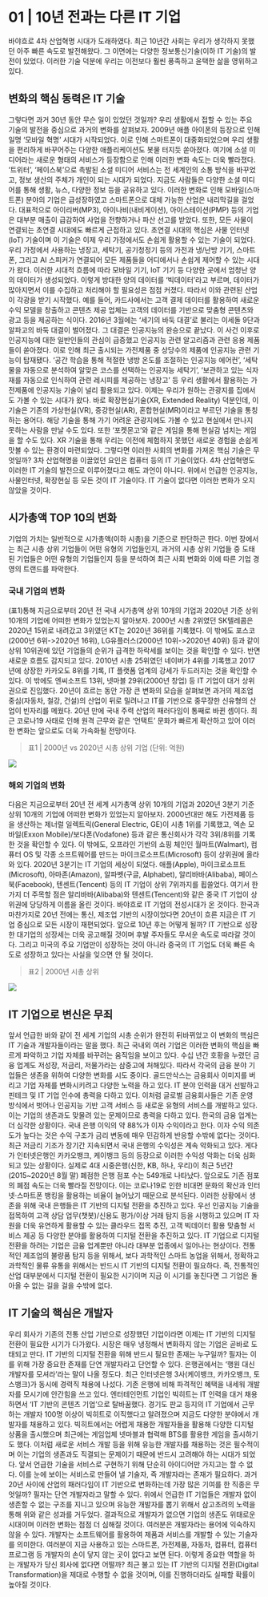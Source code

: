# 01 \| 10년 전과는 다른 IT 기업

바야흐로 4차 산업혁명 시대가 도래하였다. 최근 10년간 사회는 우리가 생각하지 못했던 아주 빠른 속도로 발전해왔다. 그 이면에는 다양한 정보통신기술\(이하 IT 기술\)의 발전이 있었다. 이러한 기술 덕분에 우리는 이전보다 훨씬 풍족하고 윤택한 삶을 영위하고 있다.

## 변화의 핵심 동력은 IT 기술

그렇다면 과거 30년 동안 무슨 일이 있었던 것일까? 우리 생활에서 접할 수 있는 주요 기술의 발전을 중심으로 과거의 변화를 살펴보자. 2009년 애플 아이폰의 등장으로 인해 일명 ‘모바일 혁명’ 시대가 시작되었다. 이로 인해 스마트폰이 대중화되었으며 우리 생활을 편리하게 바꾸어주는 다양한 애플리케이션도 봇물 터지듯 쏟아졌다. 여기에 소셜 미디어라는 새로운 형태의 서비스가 등장함으로 인해 이러한 변화 속도는 더욱 빨라졌다. ‘트위터’, ‘페이스북’으로 촉발된 소셜 미디어 서비스는 전 세계인의 소통 방식을 바꾸었고, 정보 생산의 주체가 개인이 되는 시대가 되었다. 지금도 사람들은 다양한 소셜 미디어를 통해 생활, 뉴스, 다양한 정보 등을 공유하고 있다. 이러한 변화로 인해 모바일\(스마트폰\) 분야의 기업은 급성장하였고 스마트폰으로 대체 가능한 산업은 내리막길을 걸었다. 대표적으로 아이리버\(MP3\), 아이나비\(내비게이션\), 아이스테이션\(PMP\) 등의 기업은 대부분 매출이 급감하여 사업을 전향하거나 파산 선고를 받았다. 또한, 모든 사물이 연결되는 초연결 시대에도 빠르게 근접하고 있다. 초연결 시대의 핵심은 사물 인터넷\(IoT\) 기술이며 이 기술은 이제 우리 가정에서도 손쉽게 활용할 수 있는 기술이 되었다. 우리 가정에서 사용하는 냉장고, 세탁기, 공기청정기 등의 가전과 냉/난방 기기, 스마트폰, 그리고 AI 스피커가 연결되어 모든 제품들을 어디에서나 손쉽게 제어할 수 있는 시대가 왔다. 이러한 시대적 흐름에 따라 모바일 기기, IoT 기기 등 다양한 곳에서 엄청난 양의 데이터가 생성되었다. 이렇게 방대한 양의 데이터를 ‘빅데이터’라고 부르며, 데이터가 많아지면서 이를 수집하고 처리해야 할 필요성은 점점 커졌다. 따라서 이와 관련된 산업이 각광을 받기 시작했다. 예를 들어, 카드사에서는 고객 결제 데이터를 활용하여 새로운 수익 모델을 창출하고 콘텐츠 제공 업체는 고객의 데이터를 기반으로 맞춤형 콘텐츠와 광고 등을 제공하는 식이다. 2016년 3월에는 ‘세기의 바둑 대결’로 불리는 이세돌 9단과 알파고의 바둑 대결이 벌어졌다. 그 대결은 인공지능의 완승으로 끝났다. 이 사건 이후로 인공지능에 대한 일반인들의 관심이 급증했고 인공지능 관련 알고리즘과 관련 응용 제품들이 쏟아졌다. 이로 인해 최근 출시되는 가전제품 중 상당수의 제품에 인공지능 관련 기능이 탑재됐다. ‘공간 학습을 통해 적절한 냉방 온도를 조절하는 인공지능 에어컨’, ‘세탁물을 자동으로 분석하여 알맞은 코스를 선택하는 인공지능 세탁기’, ‘보관하고 있는 식자재를 자동으로 인식하여 관련 레시피를 제공하는 냉장고’ 등 우리 생활에서 활용하는 가전제품에 인공지능 기술이 널리 활용되고 있다. 이제는 우리가 원하는 관광지를 집에서도 가볼 수 있는 시대가 왔다. 바로 확장현실기술\(XR, Extended Reality\) 덕분인데, 이 기술은 기존의 가상현실\(VR\), 증강현실\(AR\), 혼합현실\(MR\)이라고 부르던 기술을 통칭하는 용어다. 해당 기술을 통해 가기 어려운 관광지에도 가볼 수 있고 현실에서 만나지 못하는 사람을 만날 수도 있다. 또한 ‘포켓몬고’와 같은 게임을 통해 현실감 넘치는 게임을 할 수도 있다. XR 기술을 통해 우리는 이전에 체험하지 못했던 새로운 경험을 손쉽게 맛볼 수 있는 환경이 마련되었다. 그렇다면 이러한 사회의 변화를 가져온 핵심 기술은 무엇일까? 3차 산업혁명을 이끌었던 요인은 컴퓨터 등의 IT 기술이었다. 4차 산업혁명도 이러한 IT 기술의 발전으로 이루어졌다고 해도 과언이 아니다. 위에서 언급한 인공지능, 사물인터넷, 확장현실 등 모든 것이 IT 기술이다. IT 기술이 없다면 이러한 변화가 오지 않았을 것이다.

## 시가총액 TOP 10의 변화

기업의 가치는 일반적으로 시가총액\(이하 시총\)을 기준으로 판단하곤 한다. 이번 장에서는 최근 시총 상위 기업들이 어떤 유형의 기업들인지, 과거의 시총 상위 기업들 중 도태된 기업들은 어떤 유형의 기업들인지 등을 분석하여 최근 사회 변화와 이에 따른 기업 경영의 트랜드를 파악한다.

### 국내 기업의 변화

\(표1\)통해 지금으로부터 20년 전 국내 시가총액 상위 10개의 기업과 2020년 기준 상위 10개의 기업에 어떠한 변화가 있었는지 알아보자. 2000년 시총 2위였던 SK텔레콤은 2020년 15위로 내려갔고 3위였던 KT는 2020년 36위를 기록했다. 이 밖에도 포스코\(2000년 6위-&gt;2020년 16위\), LG유플러스\(2000년 10위-&gt;2020년 40위\) 등과 같이 상위 10위권에 있던 기업들의 순위가 급격한 하락세를 보이는 것을 확인할 수 있다. 반면 새로운 흐름도 감지되고 있다. 2010년 시총 25위였던 네이버가 4위를 기록했고 2017년에 상장한 카카오도 8위를 기록, IT 플랫폼 업계의 강세가 두드러지는 것을 확인할 수 있다. 이 밖에도 엔씨소프트 13위, 넷마블 29위\(2000년 창업\) 등 IT 기업이 대거 상위권으로 진입했다. 20년이 흐르는 동안 가장 큰 변화의 모습을 살펴보면 과거의 제조업 중심\(자동차, 철강, 건설\)의 산업이 뒤로 밀려나고 IT를 기반으로 중무장한 신유형의 산업이 빈자리를 메웠다. 20년 만에 국내 주력 산업의 패러다임이 통째로 바뀐 셈이다. 최근 코로나19 사태로 인해 원격 근무와 같은 ‘언택트’ 문화가 빠르게 확산하고 있어 이러한 변화는 앞으로도 더욱 가속화될 전망이다.

> 표1 \| 2000년 vs 2020년 시총 상위 기업 \(단위: 억원\)

![](../.gitbook/assets/20.jpg)

### 해외 기업의 변화

다음은 지금으로부터 20년 전 세계 시가총액 상위 10개의 기업과 2020년 3분기 기준 상위 10개의 기업에 어떠한 변화가 있었는지 알아보자. 2000년대만 해도 가전제품 등을 생산하는 제너럴 일렉트릭\(General Electric, GE\)이 시총 1위를 기록했고, 엑손 모바일\(Exxon Mobile\)/보다폰\(Vodafone\) 등과 같은 통신회사가 각각 3위/8위를 기록한 것을 확인할 수 있다. 이 밖에도, 오프라인 기반의 쇼핑 체인인 월마트\(Walmart\), 컴퓨터 OS 및 각종 소프트웨어를 만드는 마이크로소프트\(Microsoft\) 등이 상위권에 올라와 있다. 2020년 3분기는 IT 기업의 세상이 되었다. 애플\(Apple\), 마이크로소프트\(Microsoft\), 아마존\(Amazon\), 알파벳\(구글, Alphabet\), 알리바바\(Alibaba\), 페이스북\(Facebook\), 텐센트\(Tencent\) 등의 IT 기업이 상위 7위까지를 휩쓸었다. 여기서 한 가지 더 주목할 점은 알리바바\(Alibaba\)와 텐센트\(Tencent\)와 같은 중국 IT 기업이 상위권에 당당하게 이름을 올린 것이다. 바야흐로 IT 기업의 전성시대가 온 것이다. 한국과 마찬가지로 20년 전에는 통신, 제조업 기반의 시장이었다면 20년이 흐른 지금은 IT 기업 중심으로 모든 시장이 재편되었다. 앞으로 10년 후는 어떻게 될까? IT 기반으로 성장한 대기업의 성장세는 더욱 공고해질 것이며 후발 주자들도 무서운 속도로 따라갈 것이다. 그리고 미국의 주요 기업만이 성장하는 것이 아니라 중국의 IT 기업도 더욱 빠른 속도로 성장하고 있다는 사실을 잊으면 안 될 것이다.

> 표2 \| 2000년 시총 상위

![](../.gitbook/assets/22.jpg)

## IT 기업으로 변신은 무죄

앞서 언급한 바와 같이 전 세계 기업의 시총 순위가 완전히 뒤바뀌었고 이 변화의 핵심은 IT 기술과 개발자들이라는 말을 했다. 최근 국내외 여러 기업은 이러한 변화의 핵심을 빠르게 파악하고 기업 자체를 바꾸려는 움직임을 보이고 있다. 수십 년간 호황을 누렸던 금융 업계도 저성장, 저금리, 저물가라는 삼중고에 처해있다. 따라서 각국의 금융 분야 기업들은 생존을 위하여 다양한 변화를 시도 중이다. 골드만삭스는 금융회사 이미지를 버리고 기업 자체를 변화시키려고 다양한 노력을 하고 있다. IT 분야 인력을 대거 선발하고 핀테크 및 IT 기업 인수에 총력을 다하고 있다. 이처럼 글로벌 금융회사들은 기존 운영 방식에서 벗어나 인공지능 기반 고객 서비스 등 새로운 유형의 서비스를 개발하고 있다. 이는 기업의 생존과도 맞물려 있는 문제이므로 총력을 다하고 있다. 한국의 금융 업계는 더 심각한 상황이다. 국내 은행 이익의 약 88%가 이자 수익이라고 한다. 이자 수익 의존도가 높다는 것은 수익 구조가 금리 변동에 매우 민감하게 반응할 수밖에 없다는 것이다. 최근 저금리 기조가 장기간 지속되면서 국내 은행의 수익성은 계속 악화되고 있다. 게다가 인터넷은행인 카카오뱅크, 케이뱅크 등의 등장으로 이러한 수익성 악화는 더욱 심화되고 있는 상황이다. 실제로 4대 시중은행\(신한, KB, 하나, 우리\)이 최근 5년간\(2015~2020년 8월 말\) 폐점한 은행 점포 수는 549개로 나타났다. 앞으로도 기존 점포의 폐점 속도는 더욱 빨라질 전망이다. 이는 코로나19로 인한 비대면 문화의 확산과 인터넷·스마트폰 뱅킹을 활용하는 비율이 늘어났기 때문으로 분석된다. 이러한 상황에서 생존을 위해 국내 은행들은 IT 기반의 디지털 전환을 추진하고 있다. 우선 인공지능 기술을 접목하여 고객 상담 업무\(챗봇\)/신용도 평가/이상 거래 탐지 등을 시행하고 있으며 IT 자원을 더욱 유연하게 활용할 수 있는 클라우드 접목 추진, 고객 빅데이터 활용 맞춤형 서비스 제공 등 다양한 분야를 활용하여 디지털 전환을 추진하고 있다. IT 기업으로 디지털 전환을 하려는 기업은 금융 업계뿐만 아니라 대부분 업종에서 일어나는 현상이다. 전통적인 제조업의 불량품 탐지 등을 위해서, 보다 과학적인 스마트 농업을 위해서, 정확하고 과학적인 물류 유통을 위해서는 반드시 IT 기반의 디지털 전환이 필요하다. 즉, 전통적인 산업 대부분에서 디지털 전환이 필요한 시기이며 지금 이 시기를 놓친다면 그 기업은 돌아올 수 없는 길을 걸을 수밖에 없다.

## IT 기술의 핵심은 개발자

우리 회사가 기존의 전통 산업 기반으로 성장했던 기업이라면 이제는 IT 기반의 디지털 전환이 필요한 시기가 다가왔다. 시장은 매우 냉정해서 변화하지 않는 기업은 곧바로 도태되고 만다. IT 기반의 디지털 전환을 위해 반드시 필요한 존재는 누구일까? 필자는 이를 위해 가장 중요한 존재를 단연 개발자라고 단언할 수 있다. 은행권에서는 ‘행원 대신 개발자를 모셔라’라는 말이 나올 정도다. 최근 인터넷은행 3사\(케이뱅크, 카카오뱅크, 토스뱅크\)가 동시에 경력직 채용에 나섰다. 기존 은행에 비해 파격적인 혜택을 내세워 개발자를 모시기에 안간힘을 쓰고 있다. 엔터테인먼트 기업인 빅히트는 IT 인력을 대거 채용하면서 ‘IT 기반의 콘텐츠 기업’으로 탈바꿈했다. 경기도 판교 등지의 IT 기업에서 근무하는 개발자 100명 이상이 빅히트로 이직했다고 알려졌으며 지금도 다양한 분야에서 개발자를 채용하고 있다. 빅히트에서는 어렵게 채용한 개발자들을 활용해 다양한 디지털 상품을 출시했으며 최근에는 게임업체 넷마블과 협력해 BTS를 활용한 게임을 출시하기도 했다. 이처럼 새로운 서비스 개발 등을 위해 유능한 개발자를 채용하는 것은 필수적이며 이는 기업의 생존과도 직결되는 문제이기 때문에 반드시 고려해야 하는 시대가 되었다. 앞서 언급한 기술을 서비스로 구현하기 위해 단순히 아이디어만 가지고는 할 수 없다. 이를 눈에 보이는 서비스로 만들어 낼 기술자, 즉 개발자라는 존재가 필요하다. 과거 20년 사이에 산업의 패러다임이 IT 기반으로 변화하는데 가장 많은 기여를 한 직종은 무엇일까? 필자는 단연 개발자라고 말할 수 있다. 위에서 언급한 IT 기업들은 개발자 없이 생존할 수 없는 구조를 지니고 있으며 유능한 개발자를 뽑기 위해서 삼고초려의 노력을 통해 위와 같은 성과를 거두었다. 결과적으로 개발자가 없으면 기업의 생존도 위태로운 시대이며 이러한 변화는 점점 더 심해질 것이다. 여러분은 개발자라는 용어에 익숙하지 않을 수 있다. 개발자는 소프트웨어를 활용하여 제품과 서비스를 개발할 수 있는 기술자를 의미한다. 여러분이 지금 사용하고 있는 스마트폰, 가전제품, 자동차, 컴퓨터, 컴퓨터 프로그램 등 개발자의 손이 닿지 않는 곳이 없다고 보면 된다. 이렇게 중요한 역할을 하는 개발자가 당신 회사에 없다면 어떨까? 최근 불고 있는 IT 기반의 디지털 전환\(Digital Transformation\)을 제대로 수행할 수 없을 것이며, 이를 진행하더라도 실패할 확률이 높아질 것이다.

